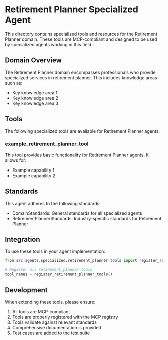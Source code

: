 # Retirement Planner Specialized Agent

This directory contains specialized tools and resources for the Retirement Planner domain. These tools are MCP-compliant and designed to be used by specialized agents working in this field.

## Domain Overview

The Retirement Planner domain encompasses professionals who provide specialized services in retirement planner. This includes knowledge areas such as:

- Key knowledge area 1
- Key knowledge area 2
- Key knowledge area 3

## Tools

The following specialized tools are available for Retirement Planner agents:

### example_retirement_planner_tool

This tool provides basic functionality for Retirement Planner agents. It allows for:

- Example capability 1
- Example capability 2

## Standards

This agent adheres to the following standards:

- DomainStandards: General standards for all specialized agents
- RetirementPlannerStandards: Industry-specific standards for Retirement Planner

## Integration

To use these tools in your agent implementation:

```python
from src.agents.specialized.retirement_planner.tools import register_retirement_planner_tools

# Register all retirement_planner tools
tool_names = register_retirement_planner_tools()
```

## Development

When extending these tools, please ensure:

1. All tools are MCP-compliant
2. Tools are properly registered with the MCP registry
3. Tools validate against relevant standards
4. Comprehensive documentation is provided
5. Test cases are added to the test suite

